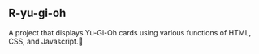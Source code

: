 ## R-yu-gi-oh
A project that displays Yu-Gi-Oh cards using various functions of HTML, CSS, and Javascript.📝

